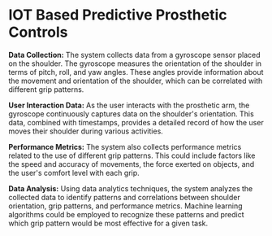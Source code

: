 # IOT Based Predictive Prosthetic Controls

**Data Collection:** The system collects data from a gyroscope sensor placed on the shoulder. 
The gyroscope measures the orientation of the shoulder in terms of pitch, roll, and yaw 
angles. These angles provide information about the movement and orientation of the 
shoulder, which can be correlated with different grip patterns.

**User Interaction Data:** As the user interacts with the prosthetic arm, the gyroscope 
continuously captures data on the shoulder's orientation. This data, combined with 
timestamps, provides a detailed record of how the user moves their shoulder during various 
activities.

**Performance Metrics:** The system also collects performance metrics related to the use of 
different grip patterns. This could include factors like the speed and accuracy of movements, 
the force exerted on objects, and the user's comfort level with each grip.

**Data Analysis:** Using data analytics techniques, the system analyzes the collected data to 
identify patterns and correlations between shoulder orientation, grip patterns, and 
performance metrics. Machine learning algorithms could be employed to recognize these 
patterns and predict which grip pattern would be most effective for a given task.
